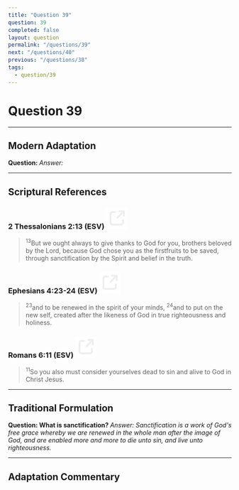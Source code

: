 ```yaml
---
title: "Question 39"
question: 39
completed: false
layout: question
permalink: "/questions/39"
next: "/questions/40"
previous: "/questions/38"
tags:
  - question/39
---
```

# Question 39
---
## Modern Adaptation
<strong>
    Question:
</strong>

<em>
    Answer:
</em>

---
## Scriptural References
### 2 Thessalonians 2:13 (ESV) <a href="https://biblegateway.com/passage/?search=2+Thessalonians+2%3A13&version=ESV"><img src="/assets/svg/link.svg"/></a>
> <sup>13</sup>But we ought always to give thanks to God for you, brothers beloved by the Lord, because God chose you as the firstfruits to be saved, through sanctification by the Spirit and belief in the truth.

### Ephesians 4:23-24 (ESV) <a href="https://biblegateway.com/passage/?search=Ephesians+4%3A23-24&version=ESV"><img src="/assets/svg/link.svg"/></a>
> <sup>23</sup>and to be renewed in the spirit of your minds,
> <sup>24</sup>and to put on the new self, created after the likeness of God in true righteousness and holiness.

### Romans 6:11 (ESV) <a href="https://biblegateway.com/passage/?search=Romans+6%3A11&version=ESV"><img src="/assets/svg/link.svg"/></a>
> <sup>11</sup>So you also must consider yourselves dead to sin and alive to God in Christ Jesus.

---
## Traditional Formulation
<strong>
    Question: What is sanctification?
</strong>

<em>
    Answer: Sanctification is a work of God's free grace whereby we are renewed in the whole man after the image of God, and are enabled more and more to die unto sin, and live unto righteousness.
</em>

---
## Adaptation Commentary

